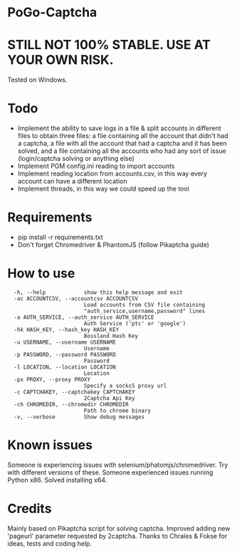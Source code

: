 # PoGo-Captcha

# STILL NOT 100% STABLE. USE AT YOUR OWN RISK.
Tested on Windows.

# Todo
- Implement the ability to save logs in a file & split accounts in different files to obtain three files: a file containing all the account that didn't had a captcha, a file with all the account that had a captcha and it has been solved, and a file containing all the accounts who had any sort of issue (login/captcha solving or anything else)
- Implement PGM config.ini reading to import accounts
- Implement reading location from accounts.csv, in this way every account can have a different location
- Implement threads, in this way we could speed up the tool

# Requirements
- pip install -r requirements.txt
- Don't forget Chromedriver & PhantomJS (follow Pikaptcha guide)

# How to use
```
  -h, --help            show this help message and exit
  -ac ACCOUNTCSV, --accountcsv ACCOUNTCSV
                        Load accounts from CSV file containing
                        "auth_service,username,password" lines
  -a AUTH_SERVICE, --auth_service AUTH_SERVICE
                        Auth Service ('ptc' or 'google')
  -hk HASH_KEY, --hash_key HASH_KEY
                        Bossland Hash Key
  -u USERNAME, --username USERNAME
                        Username
  -p PASSWORD, --password PASSWORD
                        Password
  -l LOCATION, --location LOCATION
                        Location
  -px PROXY, --proxy PROXY
                        Specify a socks5 proxy url
  -c CAPTCHAKEY, --captchakey CAPTCHAKEY
                        2Captcha Api Key
  -ch CHROMEDIR, --chromedir CHROMEDIR
                        Path to chrome binary
  -v, --verbose         Show debug messages
```

# Known issues
Someone is experiencing issues with selenium/phatomjs/chromedriver. Try with different versions of these.
Someone experienced issues running Python x86. Solved installing x64.

# Credits
Mainly based on Pikaptcha script for solving captcha. Improved adding new 'pageurl' parameter requested by 2captcha.
Thanks to Chrales & Fokse for ideas, tests and coding help.
